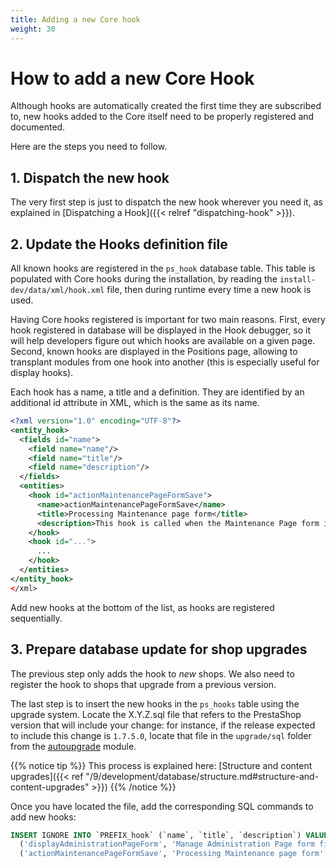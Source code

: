 ```yaml
---
title: Adding a new Core hook
weight: 30
---
```


# How to add a new Core Hook

Although hooks are automatically created the first time they are subscribed to, new hooks added to the Core itself need to be properly registered and documented.

Here are the steps you need to follow.

## 1. Dispatch the new hook

The very first step is just to dispatch the new hook wherever you need it, as explained in [Dispatching a Hook]({{< relref "dispatching-hook" >}}).

## 2. Update the Hooks definition file

All known hooks are registered in the `ps_hook` database table. This table is populated with Core hooks during the installation, by reading the `install-dev/data/xml/hook.xml` file, then during runtime every time a new hook is used.

Having Core hooks registered is important for two main reasons. First, every hook registered in database will be displayed in the Hook debugger, so it will help developers figure out which hooks are available on a given page. Second, known hooks are displayed in the Positions page, allowing to transplant modules from one hook into another (this is especially useful for display hooks). 

Each hook has a name, a title and a definition. They are identified by an additional id attribute in XML, which is the same as its name.

```xml
<?xml version="1.0" encoding="UTF-8"?>
<entity_hook>
  <fields id="name">
    <field name="name"/>
    <field name="title"/>
    <field name="description"/>
  </fields>
  <entities>
    <hook id="actionMaintenancePageFormSave">
      <name>actionMaintenancePageFormSave</name>
      <title>Processing Maintenance page form</title>
      <description>This hook is called when the Maintenance Page form is processed</description>
    </hook>
    <hook id="...">
      ...
    </hook>
  </entities>
</entity_hook>
</xml>
```

Add new hooks at the bottom of the list, as hooks are registered sequentially.

## 3. Prepare database update for shop upgrades

The previous step only adds the hook to _new_ shops. We also need to register the hook to shops that upgrade from a previous version.

The last step is to insert the new hooks in the `ps_hooks` table using the upgrade system. Locate the X.Y.Z.sql file that refers to the PrestaShop version that will include your change: for instance, if the release expected to include this change is `1.7.5.0`, locate that file in the `upgrade/sql` folder from the [autoupgrade](https://github.com/PrestaShop/autoupgrade) module.

{{% notice tip %}}
This process is explained here: [Structure and content upgrades]({{< ref "/9/development/database/structure.md#structure-and-content-upgrades" >}})
{{% /notice %}}

Once you have located the file, add the corresponding SQL commands to add new hooks:

```sql
INSERT IGNORE INTO `PREFIX_hook` (`name`, `title`, `description`) VALUES
  ('displayAdministrationPageForm', 'Manage Administration Page form fields', 'This hook adds, update or remove fields of the Administration Page form'),
  ('actionMaintenancePageFormSave', 'Processing Maintenance page form', 'This hook is called when the Maintenance Page form is processed');
```

